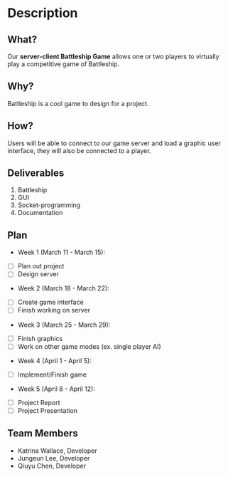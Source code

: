 # Description
## What?
Our **server-client Battleship Game** allows one or two players to virtually play a competitive game of Battleship.
## Why?
Battleship is a cool game to design for a project.
## How?
Users will be able to connect to our game server and load a graphic user interface, they will also be connected to a player.
## Deliverables
1. Battleship
2. GUI
3. Socket-programming
4. Documentation
## Plan
- Week 1 (March 11 - March 15):
- [ ] Plan out project
- [ ] Design server
- Week 2 (March 18 - March 22):
- [ ] Create game interface
- [ ] Finish working on server
- Week 3 (March 25 - March 29):
- [ ] Finish graphics
- [ ] Work on other game modes (ex. single player AI)
- Week 4 (April 1 - April 5):
- [ ] Implement/Finish game
- Week 5 (April 8 - April 12):
- [ ] Project Report
- [ ] Project Presentation
## Team Members
- Katrina Wallace, Developer
- Jungeun Lee, Developer
- Qiuyu Chen, Developer
